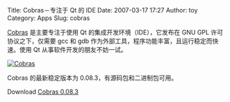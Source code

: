 Title: Cobras－专注于 Qt 的 IDE
Date: 2007-03-17 17:27
Author: toy
Category: Apps
Slug: cobras

[Cobras](http://www.beesoft.org/cobras.html) 是主要专注于使用 Qt
的集成开发环境（IDE），它发布在 GNU GPL 许可协议之下，仅需要 gcc 和 gdb
作为外部工具，程序功能丰富，且运行稳定而快速。使用 Qt
从事软件开发的朋友不妨一试。

[![Cobras](http://i.linuxtoy.org/i/2007/03/cobras_s.png)](http://i.linuxtoy.org/i/2007/03/cobras.png)

Cobras 的最新稳定版本为 0.08.3，有源码包和二进制包可用。

Download [Cobras 0.08.3](http://www.beesoft.org/download_cobras.html)
